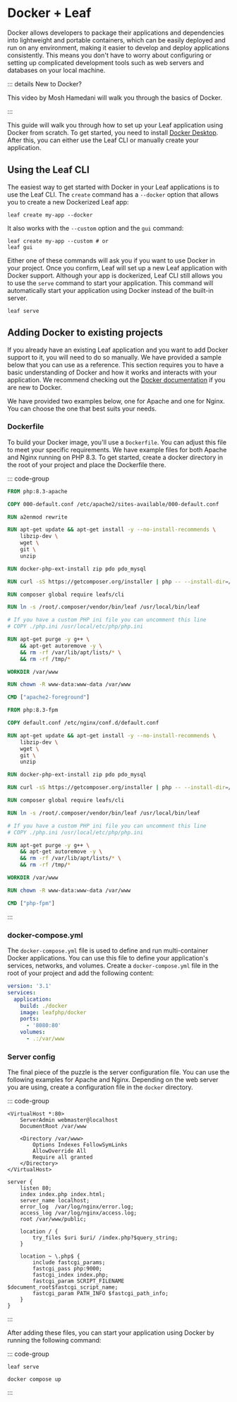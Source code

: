 # Docker + Leaf

<!-- markdownlint-disable no-inline-html -->

<script setup>
import VideoModal from '@theme/components/shared/VideoModal.vue'
</script>

Docker allows developers to package their applications and dependencies into lightweight and portable containers, which can be easily deployed and run on any environment, making it easier to develop and deploy applications consistently. This means you don't have to worry about configuring or setting up complicated development tools such as web servers and databases on your local machine.

::: details New to Docker?

This video by Mosh Hamedani will walk you through the basics of Docker.

<VideoModal
  title="New to Docker?"
  subject="Docker Tutorial for Beginners"
  description="This video by Mosh Hamedani will walk you through the basics of Docker."
  videoUrl="https://www.youtube.com/embed/pTFZFxd4hOI"
/>

:::

This guide will walk you through how to set up your Leaf application using Docker from scratch. To get started, you need to install [Docker Desktop](https://www.docker.com/products/docker-desktop/). After this, you can either use the Leaf CLI or manually create your application.

## Using the Leaf CLI

The easiest way to get started with Docker in your Leaf applications is to use the Leaf CLI. The `create` command has a `--docker` option that allows you to create a new Dockerized Leaf app:

```bash:no-line-numbers
leaf create my-app --docker
```

It also works with the `--custom` option and the `gui` command:

```bash:no-line-numbers
leaf create my-app --custom # or
leaf gui
```

Either one of these commands will ask you if you want to use Docker in your project. Once you confirm, Leaf will set up a new Leaf application with Docker support. Although your app is dockerized, Leaf CLI still allows you to use the `serve` command to start your application. This command will automatically start your application using Docker instead of the built-in server.

```bash:no-line-numbers
leaf serve
```

## Adding Docker to existing projects

If you already have an existing Leaf application and you want to add Docker support to it, you will need to do so manually. We have provided a sample below that you can use as a reference. This section requires you to have a basic understanding of Docker and how it works and interacts with your application. We recommend checking out the [Docker documentation](https://docs.docker.com/) if you are new to Docker.

We have provided two examples below, one for Apache and one for Nginx. You can choose the one that best suits your needs.

### Dockerfile

To build your Docker image, you'll use a `Dockerfile`. You can adjust this file to meet your specific requirements. We have example files for both Apache and Nginx running on PHP 8.3. To get started, create a docker directory in the root of your project and place the Dockerfile there.

::: code-group

```dockerfile [Dockerfile Apache]
FROM php:8.3-apache

COPY 000-default.conf /etc/apache2/sites-available/000-default.conf

RUN a2enmod rewrite

RUN apt-get update && apt-get install -y --no-install-recommends \
    libzip-dev \
    wget \
    git \
    unzip

RUN docker-php-ext-install zip pdo pdo_mysql

RUN curl -sS https://getcomposer.org/installer | php -- --install-dir=/usr/local/bin --filename=composer

RUN composer global require leafs/cli

RUN ln -s /root/.composer/vendor/bin/leaf /usr/local/bin/leaf

# If you have a custom PHP ini file you can uncomment this line
# COPY ./php.ini /usr/local/etc/php/php.ini

RUN apt-get purge -y g++ \
    && apt-get autoremove -y \
    && rm -rf /var/lib/apt/lists/* \
    && rm -rf /tmp/*

WORKDIR /var/www

RUN chown -R www-data:www-data /var/www

CMD ["apache2-foreground"]
```

```dockerfile [Dockerfile Nginx]
FROM php:8.3-fpm

COPY default.conf /etc/nginx/conf.d/default.conf

RUN apt-get update && apt-get install -y --no-install-recommends \
    libzip-dev \
    wget \
    git \
    unzip

RUN docker-php-ext-install zip pdo pdo_mysql

RUN curl -sS https://getcomposer.org/installer | php -- --install-dir=/usr/local/bin --filename=composer

RUN composer global require leafs/cli

RUN ln -s /root/.composer/vendor/bin/leaf /usr/local/bin/leaf

# If you have a custom PHP ini file you can uncomment this line
# COPY ./php.ini /usr/local/etc/php/php.ini

RUN apt-get purge -y g++ \
    && apt-get autoremove -y \
    && rm -rf /var/lib/apt/lists/* \
    && rm -rf /tmp/*

WORKDIR /var/www

RUN chown -R www-data:www-data /var/www

CMD ["php-fpm"]
```

:::

### docker-compose.yml

The `docker-compose.yml` file is used to define and run multi-container Docker applications. You can use this file to define your application's services, networks, and volumes. Create a `docker-compose.yml` file in the root of your project and add the following content:

```yml
version: '3.1'
services:
  application:
    build: ./docker
    image: leafphp/docker
    ports:
      - '8080:80'
    volumes:
      - .:/var/www
```

### Server config

The final piece of the puzzle is the server configuration file. You can use the following examples for Apache and Nginx. Depending on the web server you are using, create a configuration file in the `docker` directory.

::: code-group

```apacheconf [Apache - 000-default.conf]
<VirtualHost *:80>
    ServerAdmin webmaster@localhost
    DocumentRoot /var/www

    <Directory /var/www>
        Options Indexes FollowSymLinks
        AllowOverride All
        Require all granted
    </Directory>
</VirtualHost>
```

```nginx [Nginx - default.conf]
server {
    listen 80;
    index index.php index.html;
    server_name localhost;
    error_log  /var/log/nginx/error.log;
    access_log /var/log/nginx/access.log;
    root /var/www/public;

    location / {
        try_files $uri $uri/ /index.php?$query_string;
    }

    location ~ \.php$ {
        include fastcgi_params;
        fastcgi_pass php:9000;
        fastcgi_index index.php;
        fastcgi_param SCRIPT_FILENAME $document_root$fastcgi_script_name;
        fastcgi_param PATH_INFO $fastcgi_path_info;
    }
}
```

:::

After adding these files, you can start your application using Docker by running the following command:

::: code-group

```bash:no-line-numbers [Leaf CLI]
leaf serve
```

```bash:no-line-numbers [Docker Compose]
docker compose up
```

:::
